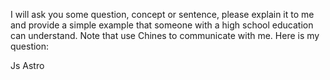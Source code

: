 I will ask you some question, concept or sentence, please explain it to me and provide a simple example that someone with a high school education can understand.
Note that use Chines to communicate with me.
Here is my question:

Js Astro